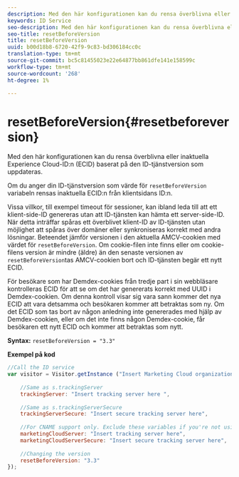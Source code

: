 ```yaml
---
description: Med den här konfigurationen kan du rensa överblivna eller inaktuella Experience Cloud-ID:n (ECID) baserat på den ID-tjänstversion som uppdateras.
keywords: ID Service
seo-description: Med den här konfigurationen kan du rensa överblivna eller inaktuella Experience Cloud-ID:n (ECID) baserat på den ID-tjänstversion som uppdateras.
seo-title: resetBeforeVersion
title: resetBeforeVersion
uuid: b00d18b8-6720-42f9-9c83-bd306184cc0c
translation-type: tm+mt
source-git-commit: bc5c81455023e22e64877bb861dfe141e158599c
workflow-type: tm+mt
source-wordcount: '268'
ht-degree: 1%

---
```



# resetBeforeVersion{#resetbeforeversion}

Med den här konfigurationen kan du rensa överblivna eller inaktuella Experience Cloud-ID:n (ECID) baserat på den ID-tjänstversion som uppdateras.

Om du anger din ID-tjänstversion som värde för `resetBeforeVersion` variabeln rensas inaktuella ECID:n från klientsidans ID:n.

Vissa villkor, till exempel timeout för sessioner, kan ibland leda till att ett klient-side-ID genereras utan att ID-tjänsten kan hämta ett server-side-ID. När detta inträffar spåras ett överblivet klient-ID av ID-tjänsten utan möjlighet att spåras över domäner eller synkroniseras korrekt med andra lösningar. Beteendet jämför versionen i den aktuella AMCV-cookien med värdet för `resetBeforeVersion`. Om cookie-filen inte finns eller om cookie-filens version är mindre (äldre) än den senaste versionen av `resetBeforeVersion`tas AMCV-cookien bort och ID-tjänsten begär ett nytt ECID.

För besökare som har Demdex-cookies från tredje part i sin webbläsare kontrolleras ECID för att se om det har genererats korrekt med UUID i Demdex-cookien. Om denna kontroll visar sig vara sann kommer det nya ECID att vara detsamma och besökaren kommer att betraktas som ny. Om det ECID som tas bort av någon anledning inte genererades med hjälp av Demdex-cookien, eller om det inte finns någon Demdex-cookie, får besökaren ett nytt ECID och kommer att betraktas som nytt.

**Syntax:** `resetBeforeVersion = "3.3"`

**Exempel på kod**

```js
//Call the ID service 
var visitor = Visitor.getInstance ("Insert Marketing Cloud organization ID here", { 
  
    //Same as s.trackingServer 
    trackingServer: "Insert tracking server here ", 
  
    //Same as s.trackingServerSecure 
    trackingServerSecure: "Insert secure tracking server here", 
  
    //For CNAME support only. Exclude these variables if you're not using CNAME 
    marketingCloudServer: "Insert tracking server here", 
    marketingCloudServerSecure: "Insert secure tracking server here", 
  
    //Changing the version 
    resetBeforeVersion: "3.3" 
});
```

